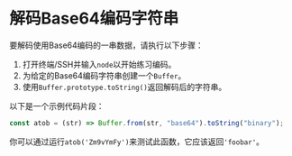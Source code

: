# 解码Base64编码字符串

要解码使用Base64编码的一串数据，请执行以下步骤：

1. 打开终端/SSH并输入`node`以开始练习编码。
2. 为给定的Base64编码字符串创建一个`Buffer`。
3. 使用`Buffer.prototype.toString()`返回解码后的字符串。

以下是一个示例代码片段：

```js
const atob = (str) => Buffer.from(str, "base64").toString("binary");
```

你可以通过运行`atob('Zm9vYmFy')`来测试此函数，它应该返回`'foobar'`。
